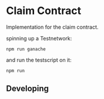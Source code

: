 
# Claim Contract


Implementation for the claim contract.


spinning up a Testnetwork:

`npm run ganache`


and run the testscript on it:

`npm run `


## Developing


